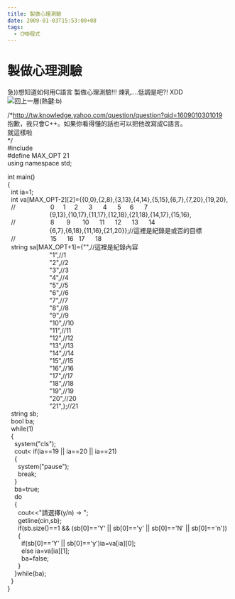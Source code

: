 ```yaml
---
title: 製做心理測驗
date: 2009-01-03T15:53:00+08
tags:
  - CMD程式
---
```

# 製做心理測驗

急))想知道如何用C語言 製做心理測驗!!! 煉乳....低調是吧?! XDD  
![回上一層(熱鍵:b)](http://f6.wretch.yimg.com/lovelyvp/1/1861113247.jpg)  
  
  
/\*http://tw.knowledge.yahoo.com/question/question?qid=1609010301019  
抱歉，我只會C++。如果你看得懂的話也可以把他改寫成C語言。  
就這樣啦  
\*/  
#include  
#define MAX\_OPT 21  
using namespace std;  
  
int main()  
{  
  int ia=1;  
  int va\[MAX\_OPT-2\]\[2\]={{0,0},{2,8},{3,13},{4,14},{5,15},{6,7},{7,20},{19,20},  
  //                    0     1     2      3      4      5     6      7  
                        {9,13},{10,17},{11,17},{12,18},{21,18},{14,17},{15,16},  
  //                    8       9       10      11      12      13      14  
                        {6,7},{6,18},{11,16},{21,20}};//這裡是紀錄是或否的目標  
  //                    15      16   17      18  
  string sa\[MAX\_OPT+1\]={"",//這裡是紀錄內容  
                        "1",//1  
                        "2",//2  
                        "3",//3  
                        "4",//4  
                        "5",//5  
                        "6",//6  
                        "7",//7  
                        "8",//8  
                        "9",//9  
                        "10",//10  
                        "11",//11  
                        "12",//12  
                        "13",//13  
                        "14",//14  
                        "15",//15  
                        "16",//16  
                        "17",//17  
                        "18",//18  
                        "19",//19  
                        "20",//20  
                        "21",};//21  
  string sb;  
  bool ba;  
  while(1)  
  {  
    system("cls");  
    cout< if(ia==19 || ia==20 || ia==21)  
    {  
      system("pause");  
      break;  
    }  
    ba=true;  
    do  
    {  
      cout<<"請選擇(y/n) -> ";  
      getline(cin,sb);  
      if(sb.size()==1 && (sb\[0\]=='Y' || sb\[0\]=='y' || sb\[0\]=='N' || sb\[0\]=='n'))  
      {  
        if(sb\[0\]=='Y' || sb\[0\]=='y')ia=va\[ia\]\[0\];  
        else ia=va\[ia\]\[1\];  
        ba=false;  
      }  
    }while(ba);  
  }  
}
